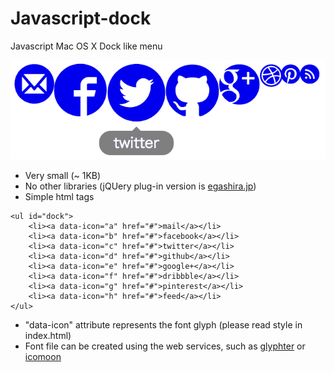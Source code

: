 # Javascript-dock
Javascript Mac OS X Dock like menu

![dock image](dock.png)

* Very small (~ 1KB)
* No other libraries (jQUery plug-in version is [egashira.jp](http://www.egashira.jp/2011/06/jquery-dock-plugin))
* Simple html tags
```
<ul id="dock">
	<li><a data-icon="a" href="#">mail</a></li>
	<li><a data-icon="b" href="#">facebook</a></li>
	<li><a data-icon="c" href="#">twitter</a></li>
	<li><a data-icon="d" href="#">github</a></li>
	<li><a data-icon="e" href="#">google+</a></li>
	<li><a data-icon="f" href="#">dribbble</a></li>
	<li><a data-icon="g" href="#">pinterest</a></li>
	<li><a data-icon="h" href="#">feed</a></li>
</ul>
```
* "data-icon" attribute represents the font glyph (please read style in index.html)
* Font file can be created using the web services, such as [glyphter](http://glyphter.com/) or [icomoon](https://icomoon.io/)
